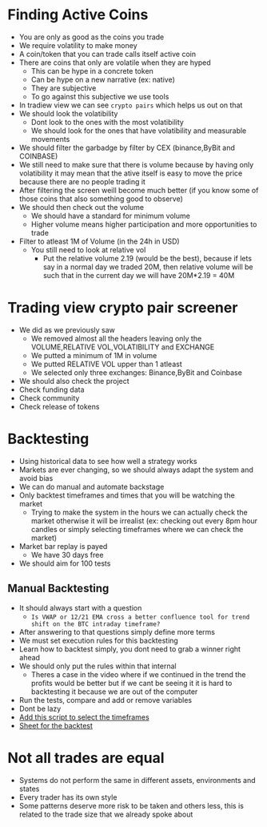# Finding Active Coins
- You are only as good as the coins you trade
- We require volatility to make money
- A coin/token that you can trade calls itself active coin
- There are coins that only are volatile when they are hyped
  - This can be hype in a concrete token
  - Can be hype on a new narrative (ex: native)
  - They are subjective
  - To go against this subjective we use tools
- In tradiew view we can see `crypto pairs` which helps us out on that
- We should look the volatibility
  - Dont look to the ones with the most volatibility
  - We should look for the ones that have volatibility and measurable movements
- We should filter the garbadge by filter by CEX (binance,ByBit and COINBASE)
- We still need to make sure that there is volume because by having only volatibility it may mean that the ative itself is easy to move the price because there are no people trading it
- After filtering the screen weill become much better (if you know some of those coins that also something good to observe)
- We should then check out the volume
  - We should have a standard for minimum volume
  - Higher volume means higher participation and more opportunities to trade
- Filter to atleast 1M of Volume (in the 24h in USD)
  - You still need to look at relative vol
    - Put the relative volume 2.19 (would be the best), because if lets say in a normal day we traded 20M, then relative volume will be such that in the current day we will have 20M*2.19 = 40M
# Trading view crypto pair screener
- We did as we previously saw
  - We removed almost all the headers leaving only the VOLUME,RELATIVE VOL,VOLATIBILITY and EXCHANGE
  - We putted a minimum of 1M in volume
  - We putted RELATIVE VOL upper than 1 atleast
  - We selected only three exchanges: Binance,ByBit and Coinbase
- We should also check the project
- Check funding data
- Check community
- Check release of tokens
# Backtesting
- Using historical data to see how well a strategy works
- Markets are ever changing, so we should always adapt the system and avoid bias
- We can do manual and automate backstage
- Only backtest timeframes and times that you will be watching the market
  - Trying to make the system in the hours we can actually check the market otherwise it will be irrealist (ex: checking out every 8pm hour candles or simply selecting timeframes where we can check the market)
- Market bar replay is payed
  - We have 30 days free
- We should aim for 100 tests
## Manual Backtesting
- It should always start with a question
  - `Is VWAP or 12/21 EMA cross a better confluence tool for trend shift on the BTC intraday timeframe?`
- After answering to that questions simply define more terms
- We must set execution rules for this backtesting
- Learn how to backtest simply, you dont need to grab a winner right ahead
- We should only put the rules within that internal
  - Theres a case in the video where if we continued in the trend the profits would be better but if we cant be seeing it it is hard to backtesting it because we are out of the computer
- Run the tests, compare and add or remove variables
- Dont be lazy
- [Add this script to select the timeframes](https://www.tradingview.com/script/rhdChhth-Prof-Michael-G-Backtesting-Time-Periods/)
- [Sheet for the backtest](https://docs.google.com/spreadsheets/d/1ieSMq46Hx8gkp6SURtdJ5x91BppMP4oE7zkEwiMZTUs/edit?usp=sharing)
# Not all trades are equal
- Systems do not perform the same in different assets, environments and states
- Every trader has its own style 
- Some patterns deserve more risk to be taken and others less, this is related to the trade size that we already spoke about